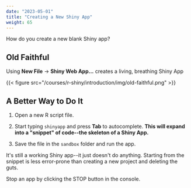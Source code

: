 ```yaml
---
date: "2023-05-01"
title: "Creating a New Shiny App"
weight: 65
---
```


How do you create a new blank Shiny app?

## Old Faithful

Using **New File** -> **Shiny Web App...** creates a living, breathing Shiny App

{{< figure src="/courses/r-shiny/introduction/img/old-faithful.png" >}}

## A Better Way to Do It

1. Open a new R script file.

2. Start typing `shinyapp` and press **Tab** to autocomplete. **This will expand into a "snippet" of code--the skeleton of a Shiny App.**
  
3. Save the file in the `sandbox` folder and run the app.

It's still a working Shiny app--it just doesn't do anything. Starting from the snippet is less error-prone than creating a new project and deleting the guts.

Stop an app by clicking the STOP button in the console.
